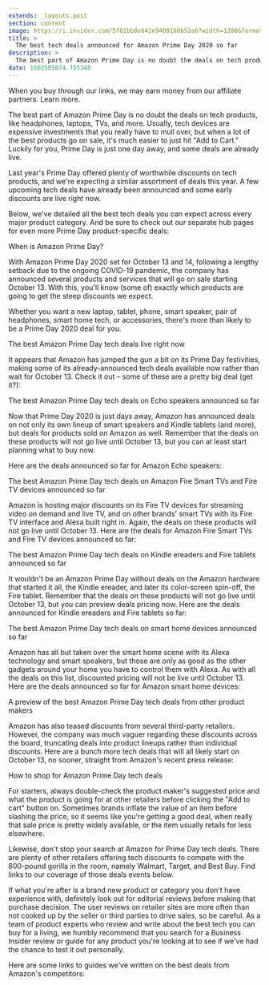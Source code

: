 ```yaml
--- 
extends: _layouts.post 
section: content 
image: https://i.insider.com/5f81bb8e642e9400180b52a6?width=1200&format=jpeg 
title: > 
  The best tech deals announced for Amazon Prime Day 2020 so far 
description: > 
  The best part of Amazon Prime Day is no doubt the deals on tech products, like headphones, laptops, TVs, and more.And be sure to check out our separate hub pages for even more Prime Day product-specific deals:When is Amazon Prime Day?The best Amazon Prime Day tech deals live right nowIt appears that Amazon has jumped the gun a bit on its Prime Day festivities, making some of its already-announced tech deals available now rather than wait for October 13.):The best Amazon Prime Day tech deals on Echo speakers announced so farNow that Prime Day 2020 is just days away, Amazon has announced deals on not only its own lineup of smart speakers and Kindle tablets (and more), but deals for products sold on Amazon as well.Here are the deals announced so far for Amazon smart home devices:A preview of the best Amazon Prime Day tech deals from other product makersAmazon has also teased discounts from several third-party retailers. 
date: 1602505874.755348 
--- 
```

When you buy through our links, we may earn money from our affiliate partners. Learn more.

The best part of Amazon Prime Day is no doubt the deals on tech products, like headphones, laptops, TVs, and more. Usually, tech devices are expensive investments that you really have to mull over, but when a lot of the best products go on sale, it's much easier to just hit "Add to Cart." Luckily for you, Prime Day is just one day away, and some deals are already live.

Last year's Prime Day offered plenty of worthwhile discounts on tech products, and we're expecting a similar assortment of deals this year. A few upcoming tech deals have already been announced and some early discounts are live right now.

Below, we've detailed all the best tech deals you can expect across every major product category. And be sure to check out our separate hub pages for even more Prime Day product-specific deals:

When is Amazon Prime Day?

With Amazon Prime Day 2020 set for October 13 and 14, following a lengthy setback due to the ongoing COVID-19 pandemic, the company has announced several products and services that will go on sale starting October 13. With this, you'll know (some of) exactly which products are going to get the steep discounts we expect.

Whether you want a new laptop, tablet, phone, smart speaker, pair of headphones, smart home tech, or accessories, there's more than likely to be a Prime Day 2020 deal for you.

The best Amazon Prime Day tech deals live right now

It appears that Amazon has jumped the gun a bit on its Prime Day festivities, making some of its already-announced tech deals available now rather than wait for October 13. Check it out – some of these are a pretty big deal (get it?):

The best Amazon Prime Day tech deals on Echo speakers announced so far

Now that Prime Day 2020 is just days away, Amazon has announced deals on not only its own lineup of smart speakers and Kindle tablets (and more), but deals for products sold on Amazon as well. Remember that the deals on these products will not go live until October 13, but you can at least start planning what to buy now.

Here are the deals announced so far for Amazon Echo speakers:

The best Amazon Prime Day tech deals on Amazon Fire Smart TVs and Fire TV devices announced so far

Amazon is hosting major discounts on its Fire TV devices for streaming video on demand and live TV, and on other brands' smart TVs with its Fire TV interface and Alexa built right in. Again, the deals on these products will not go live until October 13. Here are the deals for Amazon Fire Smart TVs and Fire TV devices announced so far:

The best Amazon Prime Day tech deals on Kindle ereaders and Fire tablets announced so far

It wouldn't be an Amazon Prime Day without deals on the Amazon hardware that started it all, the Kindle ereader, and later its color-screen spin-off, the Fire tablet. Remember that the deals on these products will not go live until October 13, but you can preview deals pricing now. Here are the deals announced for Kindle ereaders and Fire tablets so far:

The best Amazon Prime Day tech deals on smart home devices announced so far

Amazon has all but taken over the smart home scene with its Alexa technology and smart speakers, but those are only as good as the other gadgets around your home you have to control them with Alexa. As with all the deals on this list, discounted pricing will not be live until October 13. Here are the deals announced so far for Amazon smart home devices:

A preview of the best Amazon Prime Day tech deals from other product makers

Amazon has also teased discounts from several third-party retailers. However, the company was much vaguer regarding these discounts across the board, truncating deals into product lineups rather than individual discounts. Here are a bunch more tech deals that will all likely start on October 13, no sooner, straight from Amazon's recent press release:

How to shop for Amazon Prime Day tech deals

For starters, always double-check the product maker's suggested price and what the product is going for at other retailers before clicking the "Add to cart" button on. Sometimes brands inflate the value of an item before slashing the price, so it seems like you're getting a good deal, when really that sale price is pretty widely available, or the item usually retails for less elsewhere.

Likewise, don't stop your search at Amazon for Prime Day tech deals. There are plenty of other retailers offering tech discounts to compete with the 800-pound gorilla in the room, namely Walmart, Target, and Best Buy. Find links to our coverage of those deals events below.

If what you're after is a brand new product or category you don't have experience with, definitely look out for editorial reviews before making that purchase decision. The user reviews on retailer sites are more often than not cooked up by the seller or third parties to drive sales, so be careful. As a team of product experts who review and write about the best tech you can buy for a living, we humbly recommend that you search for a Business Insider review or guide for any product you're looking at to see if we've had the chance to test it out personally.

Here are some links to guides we've written on the best deals from Amazon's competitors: